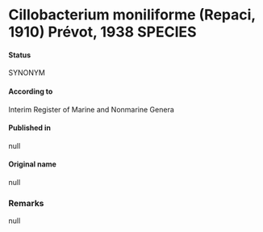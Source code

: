 Cillobacterium moniliforme (Repaci, 1910) Prévot, 1938 SPECIES
=======

#### Status
SYNONYM

#### According to
Interim Register of Marine and Nonmarine Genera

#### Published in
null

#### Original name
null

### Remarks
null
